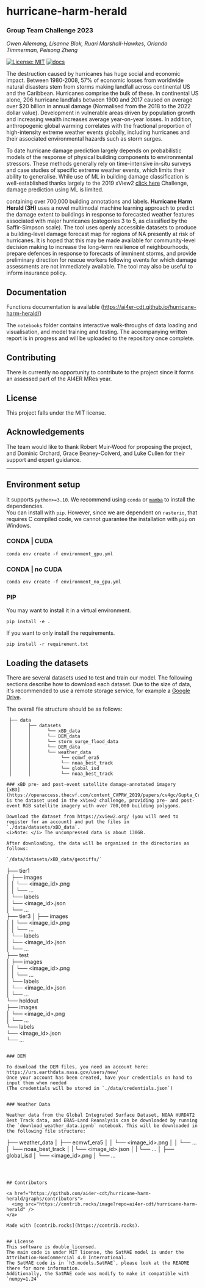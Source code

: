 # hurricane-harm-herald
### Group Team Challenge 2023
*Owen Allemang, Lisanne Blok, Ruari Marshall-Hawkes, Orlando Timmerman, Peisong Zheng*

[![License: MIT](https://img.shields.io/badge/License-MIT-orange.svg)](https://opensource.org/licenses/MIT)
[![docs](https://github.com/ai4er-cdt/hurricane-harm-herald/actions/workflows/sphinx.yml/badge.svg)](https://ai4er-cdt.github.io/hurricane-harm-herald/)

The destruction caused by hurricanes has huge social and economic impact. Between 1980-2008, 57\% of economic losses from worldwide natural disasters stem from storms making landfall across continental US and the Caribbean. Hurricanes comprise the bulk of these. In continental US alone, 206 hurricane landfalls between 1900 and 2017 caused on average over \$20 billion in annual damage (Normalised from the 2018 to the 2022 dollar value). Development in vulnerable areas driven by population growth and increasing wealth increases average year-on-year losses. In addition, anthropogenic global warming correlates with the fractional proportion of high-intensity extreme weather events globally, including hurricanes and their associated environmental hazards such as storm surges.

To date hurricane damage prediction largely depends on probabilistic models of the response of physical building components to environmental stressors. These methods generally rely on time-intensive in-situ surveys and case studies of specific extreme weather events, which limits their ability to generalise. While use of ML in building damage classification is well-established thanks largely to the 2019 xView2 [click here](https://xview2.org/) Challenge, damage prediction using ML is limited. 

containing over 700,000 building annotations and labels. 
**Hurricane Harm Herald (3H)** uses a novel multimodal machine learning approach to predict the damage extent to buildings in response to forecasted weather features associated with major hurricanes (categories 3 to 5, as classified by the Saffir-Simpson scale). The tool uses openly accessible datasets to produce a building-level damage forecast map for regions of NA presently at risk of hurricanes. It is hoped that this may be made available for community-level decision making to increase the long-term resilience of neighbourhoods, prepare defences in response to forecasts of imminent storms, and provide preliminary direction for rescue workers following events for which damage assessments are not immediately available. The tool may also be useful to inform insurance policy. 

## Documentation

Functions documentation is available (https://ai4er-cdt.github.io/hurricane-harm-herald/)

The `notebooks` folder contains interactive walk-throughs of data loading and visualisation, and model training and testing. The accompanying written report is in progress and will be uploaded to the repository once complete.

## Contributing

There is currently no opportunity to contribute to the project since it forms an assessed part of the AI4ER MRes year.

## License

This project falls under the MIT license.

## Acknowledgements

The team would like to thank Robert Muir-Wood for proposing the project, and Dominic Orchard, Grace Beaney-Colverd, and Luke Cullen for their support and expert guidance.


---

## Environment setup

It supports `python>=3.10`.
We recommend using `conda` or [`mamba`](https://mamba.readthedocs.io/en/latest/installation.html) to install
the dependencies.  
You can install with `pip`. However, since we are dependent on `rasterio`, that requires C compiled code,
we cannot guarantee the installation with `pip` on Windows. 

### CONDA | CUDA
```shell
conda env create -f environment_gpu.yml
```

### CONDA | no CUDA
```shell
conda env create -f environment_no_gpu.yml
```

### PIP
You may want to install it in a virtual environment.

```shell
pip install -e .
```

If you want to only install the requirements.
```shell
pip install -r requirement.txt
```


## Loading the datasets

There are several datasets used to test and train our model. The following sections describe how to download each dataset. Due to the size of data, it's recommended to use a remote storage service, for example a [Google Drive](https://www.google.co.uk/intl/en-GB/drive/).

The overall file structure should be as follows:

```
 ├── data
 │      ├── datasets
 │      │      └── xBD_data
 │      │      └── DEM_data
 │      │      └── storm_surge_flood_data
 │      │      └── DEM_data
 │      │      └── weather_data
 │      │           └── ecmwf_era5
 │      │           └── noaa_best_track
 │      │           └── global_isd
 │      │           └── noaa_best_track

### xBD pre- and post-event satellite damage-annotated imagery 
[xBD](https://openaccess.thecvf.com/content_CVPRW_2019/papers/cv4gc/Gupta_Creating_xBD_A_Dataset_for_Assessing_Building_Damage_from_Satellite_CVPRW_2019_paper.pdf) is the dataset used in the xView2 challenge, providing pre- and post-event RGB satellite imagery with over 700,000 building polygons. 

Download the dataset from https://xview2.org/ (you will need to register for an account) and put the files in `./data/datasets/xBD_data`.  
<i>Note: </i> The uncompressed data is about 130GB.

After downloading, the data will be organised in the directories as follows:

`/data/datasets/xBD_data/geotiffs/`

```
 ├── tier1  
 │      ├── images  
 │      │      └── <image_id>.png  
 │      │      └── ...  
 │      └── labels  
 │             └── <image_id>.json  
 │             └── ...  
 ├── tier3
 │      ├── images  
 │      │      └── <image_id>.png  
 │      │      └── ...  
 │      └── labels  
 │             └── <image_id>.json  
 │             └── ...  
 ├── test  
 │      ├── images  
 │      │      └── <image_id>.png  
 │      │      └── ...  
 │      └── labels  
 │             └── <image_id>.json  
 │             └── ...  
 └── holdout  
        ├── images  
        │      └── <image_id>.png  
        │      └── ...  
        └── labels  
               └── <image_id>.json  
               └── ...  
```

### DEM 

To download the DEM files, you need an account here: https://urs.earthdata.nasa.gov/users/new/  
Once your account has been created, have your credentials on hand to input them when needed  
(The credentials will be stored in `./data/credentials.json`)


### Weather Data

Weather data from the Global Integrated Surface Dataset, NOAA HURDAT2 Best Track data, and ERA5-Land Reanalysis can be downloaded by running the `download_weather_data.ipynb` notebook. This will be downloaded in the following file structure:

```
 ├── weather_data
 │      ├── ecmwf_era5
 │      │      └── <image_id>.png
 │      │      └── ...
 │      └── noaa_best_track
 │      |      └── <image_id>.json
 │      |      └── ...
 │      ├── global_isd
 │             └── <image_id>.png
 │             └── ...
```



## Contributors

<a href="https://github.com/ai4er-cdt/hurricane-harm-herald/graphs/contributors">
  <img src="https://contrib.rocks/image?repo=ai4er-cdt/hurricane-harm-herald" />
</a>

Made with [contrib.rocks](https://contrib.rocks).


## License
This software is double_licensed.  
The main code is under MIT license, the SatMAE model is under the Attribution-NonCommercial 4.0 International.  
The SatMAE code is in `h3.models.SatMAE`, please look at the README there for more information.  
Additionally, the SatMAE code was modify to make it compatible with `numpy=1.24`
